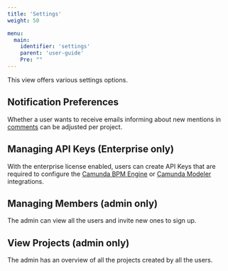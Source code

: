 ```yaml
---
title: 'Settings'
weight: 50

menu:
  main:
    identifier: 'settings'
    parent: 'user-guide'
    Pre: ""
---
```


This view offers various settings options.

## Notification Preferences

Whether a user wants to receive emails informing about new mentions in [comments](../diagrams#comments) can be adjusted per project.

## Managing API Keys (Enterprise only)

With the enterprise license enabled, users can create API Keys that are required to configure the [Camunda BPM Engine](../../technical-guide/integrations/engine/) or [Camunda Modeler](../../technical-guide/integrations/modeler/) integrations.

## Managing Members (admin only)

The admin can view all the users and invite new ones to sign up.

## View Projects (admin only)

The admin has an overview of all the projects created by all the users.